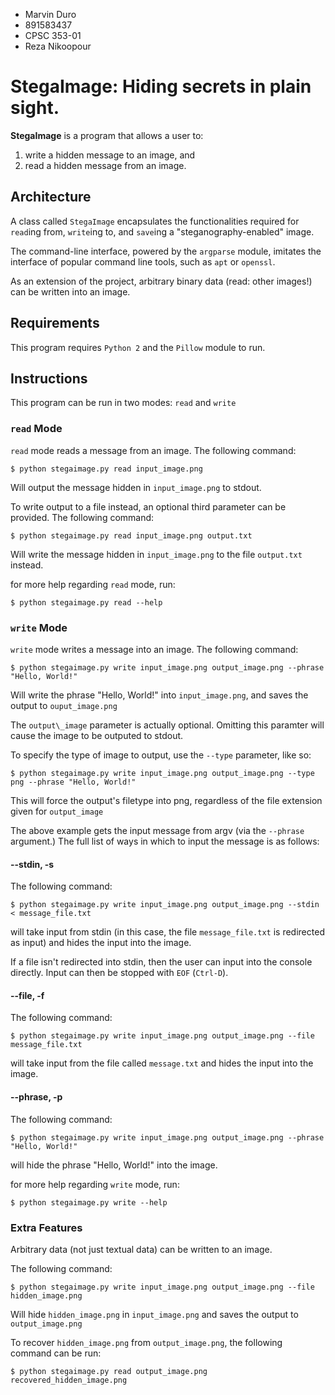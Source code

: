 * Marvin Duro
* 891583437
* CPSC 353-01
* Reza Nikoopour

# StegaImage: Hiding secrets in plain sight.

**StegaImage** is a program that allows a user to:

1. write a hidden message to an image, and
2. read a hidden message from an image.


## Architecture

A class called `StegaImage` encapsulates the functionalities required for
`read`ing from, `write`ing to, and `save`ing a "steganography-enabled" image. 

The command-line interface, powered by the `argparse` module, imitates 
the interface of popular command line tools, such as `apt` or `openssl`.

As an extension of the project, arbitrary binary data (read: other images!)
can be written into an image.


## Requirements

This program requires `Python 2` and the `Pillow` module to run.


## Instructions

This program can be run in two modes: `read` and `write`

### `read` Mode

`read` mode reads a message from an image. The following command:

    $ python stegaimage.py read input_image.png

Will output the message hidden in `input_image.png` to stdout.

To write output to a file instead, an optional third parameter can
be provided. The following command:

    $ python stegaimage.py read input_image.png output.txt

Will write the message hidden in `input_image.png` to the 
file `output.txt` instead.

for more help regarding `read` mode, run:

    $ python stegaimage.py read --help

### `write` Mode

`write` mode writes a message into an image. The following command:

    $ python stegaimage.py write input_image.png output_image.png --phrase "Hello, World!"

Will write the phrase "Hello, World!" into `input_image.png`, and saves the output
to `ouput_image.png`

The `output\_image` parameter is actually optional. Omitting this paramter will cause the image
to be outputed to stdout.

To specify the type of image to output, use the `--type` parameter, like so:

    $ python stegaimage.py write input_image.png output_image.png --type png --phrase "Hello, World!"

This will force the output's filetype into png, regardless of the file extension given for `output_image`    

The above example gets the input message from argv (via the `--phrase` argument.) The full
list of ways in which to input the message is as follows:

#### --stdin, -s

The following command:

    $ python stegaimage.py write input_image.png output_image.png --stdin < message_file.txt

will take input from stdin (in this case, the file `message_file.txt` is redirected as input) 
and hides the input into the image.

If a file isn't redirected into stdin, then the user can input into the console directly. 
Input can then be stopped with `EOF` (`Ctrl-D`).

#### --file, -f

The following command:

    $ python stegaimage.py write input_image.png output_image.png --file message_file.txt

will take input from the file called `message.txt` and hides the input into the image.

#### --phrase, -p

The following command:

    $ python stegaimage.py write input_image.png output_image.png --phrase "Hello, World!"

will hide the phrase "Hello, World!" into the image.

for more help regarding `write` mode, run:

    $ python stegaimage.py write --help

### Extra Features

Arbitrary data (not just textual data) can be written to an image.

The following command:

    $ python stegaimage.py write input_image.png output_image.png --file hidden_image.png

Will hide `hidden_image.png` in `input_image.png` and saves the output to `output_image.png`


To recover `hidden_image.png` from `output_image.png`, the following command can be run:

    $ python stegaimage.py read output_image.png recovered_hidden_image.png


